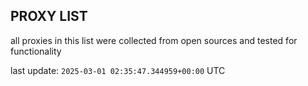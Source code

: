 ## PROXY LIST

all proxies in this list were collected from open sources and tested for functionality

last update: `2025-03-01 02:35:47.344959+00:00` UTC